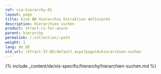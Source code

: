 ```yaml
---
ref: xia-hierarchy-01
layout: page
title: Eine BW Hierarchie Extraktion definieren
description: Hierarchien suchen
product: xtract-is-for-azure
parent: hierarchy
permalink: /:collection/:path
weight: 1
lang: de_DE
old_url: /Xtract-IS-DE/default.aspx?pageid=hierarchien-suchen
---
```

{% include _content/de/xis-specific/hierarchy/hierarchien-suchen.md %}
